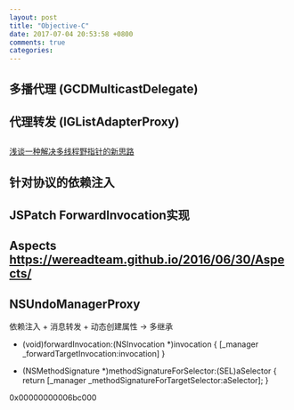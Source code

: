 ```yaml
---
layout: post
title: "Objective-C"
date: 2017-07-04 20:53:58 +0800
comments: true
categories: 
---
```


## 多播代理 (GCDMulticastDelegate)
 
## 代理转发 (IGListAdapterProxy) 

##  
[浅谈一种解决多线程野指针的新思路](http://satanwoo.github.io/2016/10/23/multithread-dangling-pointer/)

## 针对协议的依赖注入

## JSPatch ForwardInvocation实现

## Aspects https://wereadteam.github.io/2016/06/30/Aspects/

## NSUndoManagerProxy

依赖注入 + 消息转发 + 动态创建属性  -> 多继承


- (void)forwardInvocation:(NSInvocation *)invocation {
	[_manager _forwardTargetInvocation:invocation]
}

- (NSMethodSignature *)methodSignatureForSelector:(SEL)aSelector {
	return [_manager _methodSignatureForTargetSelector:aSelector];
}


0x00000000006bc000